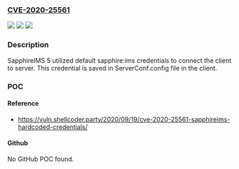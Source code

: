 ### [CVE-2020-25561](https://cve.mitre.org/cgi-bin/cvename.cgi?name=CVE-2020-25561)
![](https://img.shields.io/static/v1?label=Product&message=n%2Fa&color=blue)
![](https://img.shields.io/static/v1?label=Version&message=n%2Fa&color=blue)
![](https://img.shields.io/static/v1?label=Vulnerability&message=n%2Fa&color=brighgreen)

### Description

SapphireIMS 5 utilized default sapphire:ims credentials to connect the client to server. This credential is saved in ServerConf.config file in the client.

### POC

#### Reference
- https://vuln.shellcoder.party/2020/09/19/cve-2020-25561-sapphireims-hardcoded-credentials/

#### Github
No GitHub POC found.

